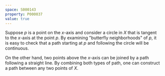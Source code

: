 ```yaml
---
space: S000143
property: P000037
value: true
---
```


Suppose $p$ is a point on the $x$-axis and consider a circle in $X$ that is tangent to the $x$-axis at the point $p$.
By examining "butterfly neighborhoods" of $p$, it is easy to check that a path starting at $p$ and following the circle will be continuous.

On the other hand, two points above the $x$-axis can be joined by a path following a straight line.  By combining both types of path, one can construct a path between any two points of $X$.
